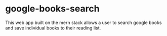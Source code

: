 # google-books-search
This web app built on the mern stack allows a user to search google books and save individual books to their reading list.
